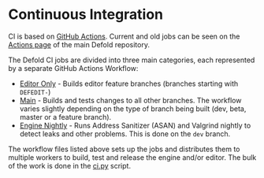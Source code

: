 # Continuous Integration

CI is based on [GitHub Actions](https://github.com/features/actions). Current and old jobs can be seen on the [Actions page](https://github.com/defold/defold/actions) of the main Defold repository.

The Defold CI jobs are divided into three main categories, each represented by a separate GitHub Actions Workflow:

* [Editor Only](/.github/workflows/editor-only.yml) - Builds editor feature branches (branches starting with `DEFEDIT-`)
* [Main](/.github/workflows/main-ci.yml) - Builds and tests changes to all other branches. The workflow varies slightly depending on the type of branch being built (dev, beta, master or a feature branch).
* [Engine Nightly](/.github/workflows/engine-nightly.yml) - Runs Address Sanitizer (ASAN) and Valgrind nightly to detect leaks and other problems. This is done on the `dev` branch.

The workflow files listed above sets up the jobs and distributes them to multiple workers to build, test and release the engine and/or editor. The bulk of the work is done in the [ci.py](/ci/ci.py) script.
